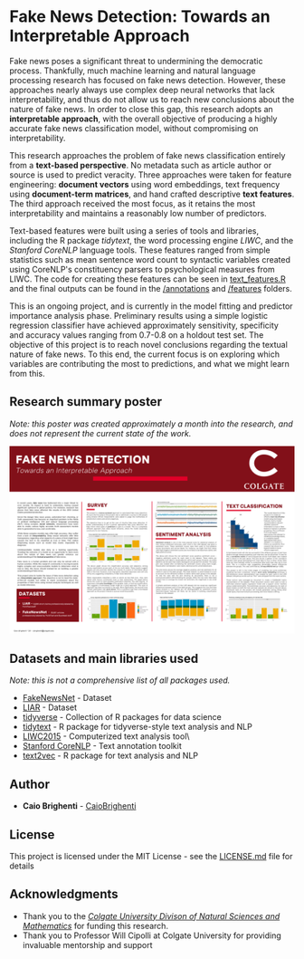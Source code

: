 # Fake News Detection: Towards an Interpretable Approach

Fake news poses a significant threat to undermining the democratic process. Thankfully, much machine learning and natural language processing research has focused on fake news detection. However, these approaches nearly always use complex deep neural networks that lack interpretability, and thus do not allow us to reach new conclusions about the nature of fake news. In order to close this gap, this research adopts an **interpretable approach**, with the overall objective of producing a highly accurate fake news classification model, without compromising on interpretability.

This research approaches the problem of fake news classification entirely from a **text-based perspective**. No metadata such as article author or source is used to predict veracity. Three approaches were taken for feature engineering: **document vectors** using word embeddings, text frequency using **document-term matrices**, and hand crafted descriptive **text features**. The third approach received the most focus, as it retains the most interpretability and maintains a reasonably low number of predictors.

Text-based features were built using a series of tools and libraries, including the R package *tidytext*, the word processing engine *LIWC*, and the *Stanford CoreNLP* language tools. These features ranged from simple statistics such as mean sentence word count to syntactic variables created using CoreNLP's constituency parsers to psychological measures from LIWC. The code for creating these features can be seen in [text_features.R](https://github.com/CaioBrighenti/fake-news/blob/master/text_features.R) and the final outputs can be found in the [/annotations](https://github.com/CaioBrighenti/fake-news/tree/master/features) and [/features](https://github.com/CaioBrighenti/fake-news/tree/master/features) folders.

This is an ongoing project, and is currently in the model fitting and predictor importance analysis phase. Preliminary results using a simple logistic regression classifier have achieved approximately sensitivity, specificity and accuracy values ranging from 0.7-0.8 on a holdout test set. The objective of this project is to reach novel conclusions regarding the textual nature of fake news. To this end, the current focus is on exploring which variables are contributing the most to predictions, and what we might learn from this.

## Research summary poster
*Note: this poster was created approximately a month into the research, and does not represent the current state of the work.*

![Reseach Poster](https://github.com/CaioBrighenti/fake-news/blob/master/plots/poster.png?raw=true)

## Datasets and main libraries used
*Note: this is not a comprehensive list of all packages used.*

* [FakeNewsNet](https://github.com/KaiDMML/FakeNewsNet) - Dataset
* [LIAR](https://arxiv.org/abs/1705.00648) - Dataset
* [tidyverse](https://www.tidyverse.org/) - Collection of R packages for data science
* [tidytext](https://cran.r-project.org/web/packages/tidytext/index.html) - R package for tidyverse-style text analysis and NLP
* [LIWC2015](http://liwc.wpengine.com/) - Computerized text analysis tool\
* [Stanford CoreNLP](https://stanfordnlp.github.io/CoreNLP/) - Text annotation toolkit
* [text2vec](http://text2vec.org/) - R package for text analysis and NLP

## Author

* **Caio Brighenti** - [CaioBrighenti](https://github.com/CaioBrighenti)

## License

This project is licensed under the MIT License - see the [LICENSE.md](LICENSE.md) file for details

## Acknowledgments

* Thank you to the [*Colgate University Divison of Natural Sciences and Mathematics*](https://www.colgate.edu/academics/departments-programs/division-natural-sciences-and-mathematics) for funding this research.
* Thank you to Professor Will Cipolli at Colgate University for providing invaluable mentorship and support
